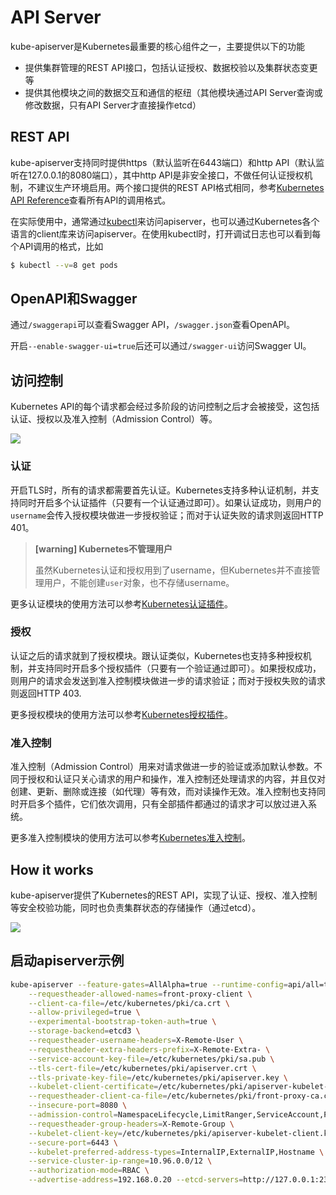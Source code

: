 # API Server

kube-apiserver是Kubernetes最重要的核心组件之一，主要提供以下的功能

- 提供集群管理的REST API接口，包括认证授权、数据校验以及集群状态变更等
- 提供其他模块之间的数据交互和通信的枢纽（其他模块通过API Server查询或修改数据，只有API Server才直接操作etcd）

## REST API

kube-apiserver支持同时提供https（默认监听在6443端口）和http API（默认监听在127.0.0.1的8080端口），其中http API是非安全接口，不做任何认证授权机制，不建议生产环境启用。两个接口提供的REST API格式相同，参考[Kubernetes API Reference](https://kubernetes.io/docs/api-reference/v1.8/)查看所有API的调用格式。

在实际使用中，通常通过[kubectl](https://kubernetes.io/docs/user-guide/kubectl-overview/)来访问apiserver，也可以通过Kubernetes各个语言的client库来访问apiserver。在使用kubectl时，打开调试日志也可以看到每个API调用的格式，比如

```sh
$ kubectl --v=8 get pods
```

## OpenAPI和Swagger

通过`/swaggerapi`可以查看Swagger API，`/swagger.json`查看OpenAPI。

开启`--enable-swagger-ui=true`后还可以通过`/swagger-ui`访问Swagger UI。

## 访问控制

Kubernetes API的每个请求都会经过多阶段的访问控制之后才会被接受，这包括认证、授权以及准入控制（Admission Control）等。

![](images/access_control.png)

### 认证

开启TLS时，所有的请求都需要首先认证。Kubernetes支持多种认证机制，并支持同时开启多个认证插件（只要有一个认证通过即可）。如果认证成功，则用户的`username`会传入授权模块做进一步授权验证；而对于认证失败的请求则返回HTTP 401。

> **[warning] Kubernetes不管理用户**
>
> 虽然Kubernetes认证和授权用到了username，但Kubernetes并不直接管理用户，不能创建`user`对象，也不存储username。

更多认证模块的使用方法可以参考[Kubernetes认证插件](../plugins/auth.md#认证)。

### 授权

认证之后的请求就到了授权模块。跟认证类似，Kubernetes也支持多种授权机制，并支持同时开启多个授权插件（只要有一个验证通过即可）。如果授权成功，则用户的请求会发送到准入控制模块做进一步的请求验证；而对于授权失败的请求则返回HTTP 403.

更多授权模块的使用方法可以参考[Kubernetes授权插件](../plugins/auth.md#授权)。

### 准入控制

准入控制（Admission Control）用来对请求做进一步的验证或添加默认参数。不同于授权和认证只关心请求的用户和操作，准入控制还处理请求的内容，并且仅对创建、更新、删除或连接（如代理）等有效，而对读操作无效。准入控制也支持同时开启多个插件，它们依次调用，只有全部插件都通过的请求才可以放过进入系统。

更多准入控制模块的使用方法可以参考[Kubernetes准入控制](../plugins/admission.md)。

## How it works

kube-apiserver提供了Kubernetes的REST API，实现了认证、授权、准入控制等安全校验功能，同时也负责集群状态的存储操作（通过etcd）。

![](images/kube-apiserver.png)

## 启动apiserver示例

```sh
kube-apiserver --feature-gates=AllAlpha=true --runtime-config=api/all=true \
    --requestheader-allowed-names=front-proxy-client \
    --client-ca-file=/etc/kubernetes/pki/ca.crt \
    --allow-privileged=true \
    --experimental-bootstrap-token-auth=true \
    --storage-backend=etcd3 \
    --requestheader-username-headers=X-Remote-User \
    --requestheader-extra-headers-prefix=X-Remote-Extra- \
    --service-account-key-file=/etc/kubernetes/pki/sa.pub \
    --tls-cert-file=/etc/kubernetes/pki/apiserver.crt \
    --tls-private-key-file=/etc/kubernetes/pki/apiserver.key \
    --kubelet-client-certificate=/etc/kubernetes/pki/apiserver-kubelet-client.crt \
    --requestheader-client-ca-file=/etc/kubernetes/pki/front-proxy-ca.crt \
    --insecure-port=8080 \
    --admission-control=NamespaceLifecycle,LimitRanger,ServiceAccount,PersistentVolumeLabel,DefaultStorageClass,ResourceQuota,DefaultTolerationSeconds \
    --requestheader-group-headers=X-Remote-Group \
    --kubelet-client-key=/etc/kubernetes/pki/apiserver-kubelet-client.key \
    --secure-port=6443 \
    --kubelet-preferred-address-types=InternalIP,ExternalIP,Hostname \
    --service-cluster-ip-range=10.96.0.0/12 \
    --authorization-mode=RBAC \
    --advertise-address=192.168.0.20 --etcd-servers=http://127.0.0.1:2379
```
